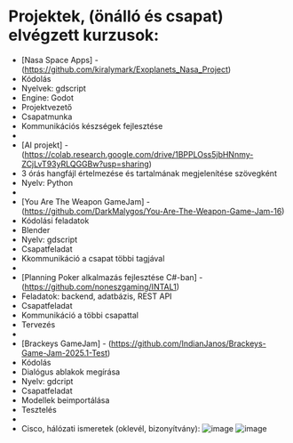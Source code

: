 # Projektek, (önálló és csapat) elvégzett kurzusok:

- [Nasa Space Apps] - (https://github.com/kiralymark/Exoplanets_Nasa_Project)
-    Kódolás
-    Nyelvek: gdscript
-    Engine: Godot
-    Projektvezető
-    Csapatmunka
-    Kommunikációs készségek fejlesztése
-
- [AI projekt] - (https://colab.research.google.com/drive/1BPPLOss5jbHNnmy-ZCjLvT93yRLQGGBw?usp=sharing)
-   3 órás hangfájl értelmezése és tartalmának megjelenítése szövegként
-   Nyelv: Python
- 
- [You Are The Weapon GameJam] - (https://github.com/DarkMalygos/You-Are-The-Weapon-Game-Jam-16)
-   Kódolási feladatok
-   Blender
-   Nyelv: gdscript
-   Csapatfeladat
-   Kkommunikáció a csapat többi tagjával
-
- [Planning Poker alkalmazás fejlesztése C#-ban] - (https://github.com/noneszgaming/INTAL1)
-   Feladatok: backend, adatbázis, REST API
-   Csapatfeladat
-   Kommunikáció a többi csapattal
-   Tervezés
-  
- [Brackeys GameJam] - (https://github.com/IndianJanos/Brackeys-Game-Jam-2025.1-Test)
-   Kódolás
-   Dialógus ablakok megírása
-   Nyelv: gdcript
-   Csapatfeladat
-   Modellek beimportálása
-   Tesztelés
-
- Cisco, hálózati ismeretek (oklevél, bizonyítvány):
![image](https://github.com/user-attachments/assets/68fe597d-d734-422a-81f9-7e5027584eb1)
![image](https://github.com/user-attachments/assets/c175b3bd-015d-4fd7-a00f-a06ba52cf2c5)

